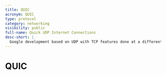 ```yaml
---
title: QUIC
acronym: QUIC
type: protocol
category: networking
visibility: public
full-name: Quick UDP Internet Connections
desc-short: |
  Google development based on UDP with TCP features done at a different stage to reduce number of sequential transfers, speeding up connections
---
```


# QUIC
